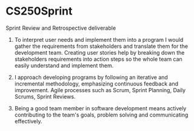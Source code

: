 # CS250Sprint
Sprint Review and Retrospective deliverable

1. To interpret user needs and implement them into a program I would gather the requirements from stakeholders and translate them for the development team. Creating user stories help by breaking down the stakeholders requirements into action steps so the whole team can easily understand and implement them.

2. I approach developing programs by following an iterative and incremental methodology, emphasizing continuous feedback and improvement. Agile processes such as Scrum, Sprint Planning, Daily Scrums, Sprint Reviews.

3. Being a good team member in software development means actively contributing to the team's goals, problem solving and communicating effectively.
